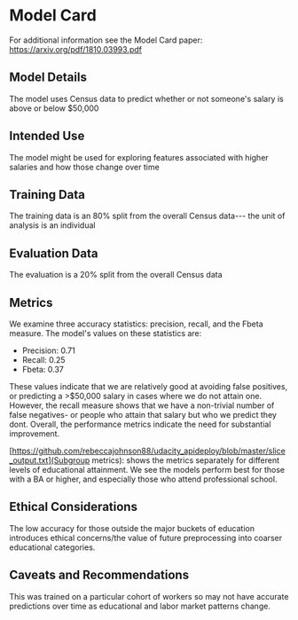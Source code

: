 # Model Card

For additional information see the Model Card paper: https://arxiv.org/pdf/1810.03993.pdf

## Model Details

The model uses Census data to predict whether or not someone's salary is above or below \$50,000

## Intended Use

The model might be used for exploring features associated with higher salaries and how those change over time

## Training Data

The training data is an 80% split from the overall Census data--- the unit of analysis is an individual

## Evaluation Data

The evaluation is a 20% split from the overall Census data

## Metrics

We examine three accuracy statistics: precision, recall, and the Fbeta measure. The model's values on these statistics are:

- Precision: 0.71
- Recall: 0.25
- Fbeta: 0.37

These values indicate that we are relatively good at avoiding false positives, or predicting a $>$\$50,000 salary in cases where we do not attain one. However, the recall measure shows that we have a non-trivial number of false negatives- or people who attain that salary but who we predict they dont. Overall, the performance metrics indicate the need for substantial improvement.

[https://github.com/rebeccajohnson88/udacity_apideploy/blob/master/slice_output.txt](Subgroup metrics): shows the metrics separately for different levels of educational attainment. We see the models perform best for those with a BA or higher, and especially those who attend professional school.

## Ethical Considerations

The low accuracy for those outside the major buckets of education introduces ethical concerns/the value of future preprocessing into coarser educational categories.

## Caveats and Recommendations

This was trained on a particular cohort of workers so may not have accurate predictions over time as educational and labor market patterns change.
